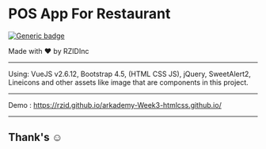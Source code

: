 # POS App For Restaurant
[![Generic badge](https://img.shields.io/badge/build-pass-success.svg)](https://shields.io/)

Made with :heart: by RZIDInc

---

Using: VueJS v2.6.12, Bootstrap 4.5, (HTML CSS JS), jQuery, SweetAlert2, Lineicons and other assets like image that are components in this project.

---

Demo : https://rzid.github.io/arkademy-Week3-htmlcss.github.io/

---

## Thank's :relaxed: